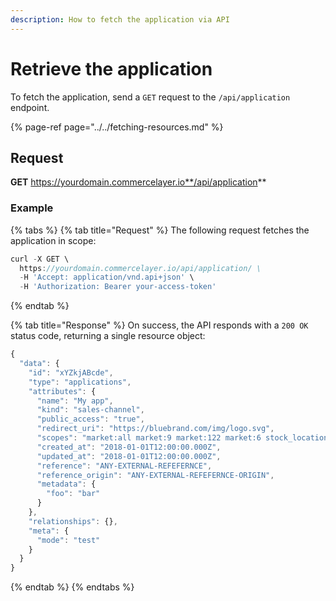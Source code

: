 ```yaml
---
description: How to fetch the application via API
---
```


# Retrieve the application

To fetch the application, send a `GET` request to the `/api/application` endpoint.

{% page-ref page="../../fetching-resources.md" %}

## Request

**GET** https://yourdomain.commercelayer.io**/api/application**

### **Example**

{% tabs %}
{% tab title="Request" %}
The following request fetches the application in scope:

```javascript
curl -X GET \
  https://yourdomain.commercelayer.io/api/application/ \
  -H 'Accept: application/vnd.api+json' \
  -H 'Authorization: Bearer your-access-token'
```
{% endtab %}

{% tab title="Response" %}
On success, the API responds with a `200 OK` status code, returning a single resource object:

```javascript
{
  "data": {
    "id": "xYZkjABcde",
    "type": "applications",
    "attributes": {
      "name": "My app",
      "kind": "sales-channel",
      "public_access": "true",
      "redirect_uri": "https://bluebrand.com/img/logo.svg",
      "scopes": "market:all market:9 market:122 market:6 stock_location:6 stock_location:33",
      "created_at": "2018-01-01T12:00:00.000Z",
      "updated_at": "2018-01-01T12:00:00.000Z",
      "reference": "ANY-EXTERNAL-REFEFERNCE",
      "reference_origin": "ANY-EXTERNAL-REFEFERNCE-ORIGIN",
      "metadata": {
        "foo": "bar"
      }
    },
    "relationships": {},
    "meta": {
      "mode": "test"
    }
  }
}
```
{% endtab %}
{% endtabs %}

